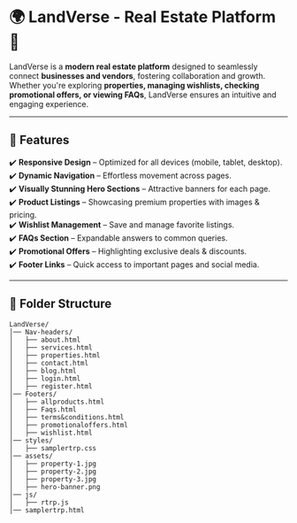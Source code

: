# 🌍 **LandVerse - Real Estate Platform** 🏡

LandVerse is a **modern real estate platform** designed to seamlessly connect **businesses and vendors**, fostering collaboration and growth. Whether you're exploring **properties, managing wishlists, checking promotional offers, or viewing FAQs**, LandVerse ensures an intuitive and engaging experience.

---

## 🚀 **Features**
✔️ **Responsive Design** – Optimized for all devices (mobile, tablet, desktop).  
✔️ **Dynamic Navigation** – Effortless movement across pages.  
✔️ **Visually Stunning Hero Sections** – Attractive banners for each page.  
✔️ **Product Listings** – Showcasing premium properties with images & pricing.  
✔️ **Wishlist Management** – Save and manage favorite listings.  
✔️ **FAQs Section** – Expandable answers to common queries.  
✔️ **Promotional Offers** – Highlighting exclusive deals & discounts.  
✔️ **Footer Links** – Quick access to important pages and social media.  

---

## 📂 **Folder Structure**
```plaintext
LandVerse/
│── Nav-headers/
│   ├── about.html
│   ├── services.html
│   ├── properties.html
│   ├── contact.html
│   ├── blog.html
│   ├── login.html
│   ├── register.html
│── Footers/
│   ├── allproducts.html
│   ├── Faqs.html
│   ├── terms&conditions.html
│   ├── promotionaloffers.html
│   ├── wishlist.html
│── styles/
│   ├── samplertrp.css
│── assets/
│   ├── property-1.jpg
│   ├── property-2.jpg
│   ├── property-3.jpg
│   ├── hero-banner.png
│── js/
│   ├── rtrp.js
│── samplertrp.html
